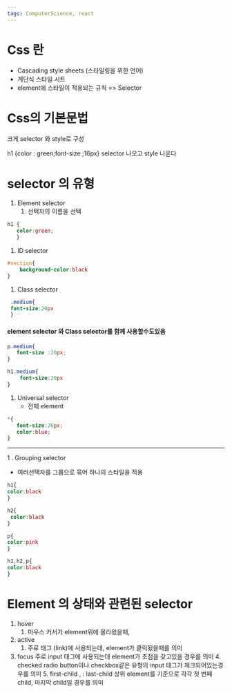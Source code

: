 ```yaml
---
tags: ComputerScience, react
---
```

# Css 란

- Cascading style sheets (스타일링을 위한 언어)
- 계단식 스타일 시트
- element에 스타일이 적용되는 규칙 => Selector

# Css의 기본문법

크게 selector 와 style로 구성

h1 {color : green;font-size ;16px}
selector 나오고 style 나온다


# selector 의 유형

1. Element selector
	1. 선택자의 이름을 선택

``` CSS
h1 {
   color:green;
   }
```

1. ID selector

``` CSS
#section{
	background-color:black
}
```

1. Class selector
```CSS
 .medium{
 font-size:20px
 }
```

#### element selector 와 Class selector를 함께 사용할수도있음

``` CSS
p.medium{
   font-size :20px;
}

h1.medium{
	font-size:20px
}
```

1. Universal selector
	- 전체 element
```Css
*{
   font-size:20px;
   color:blue;
}
```


--------------------

1 . Grouping selector
- 여러선택자를 그룹으로 묶어 하나의 스타일을 적용

```CSS
h1{
color:black
}

h2{
 color:black
}

p{
color:pink
}
```

```CSS
h1,h2,p{
color:black
}
```

# Element 의 상태와 관련된 selector

1. hover
	1. 마우스 커서가 element위에 올라왔을때,
2. active
	1. 주로 <a> 태그 (link)에 사용되는데, element가 클릭됬을때를 의미
2.  focus
		 주로 input 태그에 사용되는데 element가 초점을 갖고있을 경우를 의미
	4. checked
		 radio button이나 checkbox같은 유형의 input 태그가 체크되어있는경우를 의미
	5. first-child , : last-child
		 상위 element를 기준으로 각각 첫 번째child, 마지막 child일 경우를 의미



